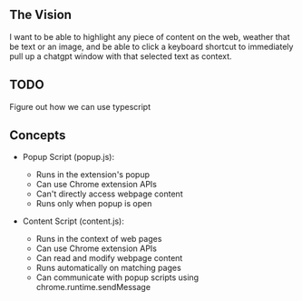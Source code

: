 ## The Vision

I want to be able to highlight any piece of content on the web, weather that be text or an image, and be able to click a keyboard shortcut to immediately pull up a chatgpt window with that selected text as context.

## TODO

Figure out how we can use typescript

## Concepts

- Popup Script (popup.js):

  - Runs in the extension's popup
  - Can use Chrome extension APIs
  - Can't directly access webpage content
  - Runs only when popup is open

- Content Script (content.js):
  - Runs in the context of web pages
  - Can use Chrome extension APIs
  - Can read and modify webpage content
  - Runs automatically on matching pages
  - Can communicate with popup scripts using chrome.runtime.sendMessage
